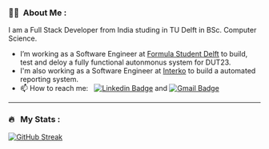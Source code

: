 ### :woman_technologist: &nbsp;About Me :

I am a Full Stack Developer from India studing in TU Delft in BSc. Computer Science.

- I’m working as a Software Engineer at [Formula Student Delft](https://www.fsteamdelft.nl/) to build, test and deloy a fully functional autonmonus system for DUT23.
- I'm also working as a Software Engineer at [Interko](https://www.interko.com/) to build a automated reporting system.
- 📫 How to reach me: &nbsp; [![Linkedin Badge](https://img.shields.io/badge/-Pratham-blue?style=flat&logo=Linkedin&logoColor=white)](https://www.linkedin.com/in/prathamjohari) and [![Gmail Badge](https://img.shields.io/badge/-Pratham-red?style=flat&logo=Gmail&logoColor=white)](mailto:pratham244200@gmail.com)

---
### 🔥 &nbsp; My Stats :
[![GitHub Streak](https://streak-stats.demolab.com/?user=pratham2442000&theme=onedark&hide_border=true)](https://git.io/streak-stats)


